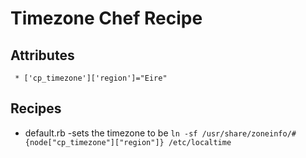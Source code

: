 # Timezone Chef Recipe

## Attributes

````
 * ['cp_timezone']['region']="Eire"
````

 ## Recipes

  * default.rb -sets the timezone to be ````ln -sf /usr/share/zoneinfo/#{node["cp_timezone"]["region"]} /etc/localtime````

